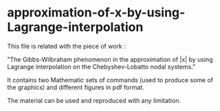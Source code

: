 # approximation-of-x-by-using-Lagrange-interpolation
This file is related with the piece of work :
  
  "The Gibbs-Wilbraham phenomenon in the approximation of |x| by using Lagrange interpolation on the Chebyshev-Lobatto nodal systems."

It contains two Mathematic sets of commands (used to produce some of the graphics) and different figures in pdf format.

The material can be used and reproduced with any limitation.
